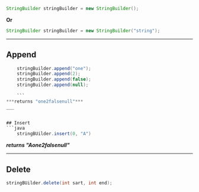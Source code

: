``` java
StringBuilder stringBuilder = new StringBuilder();
```

**Or**

```java
StringBuilder stringBuilder = new StringBuilder("string");
```
___


## Append
```java
	stringBuilder.append("one");
	stringBuilder.append(2);
	stringBuilder.append(false);
	stringBuilder.append(null);
	
	```
***returns "one2falsenull"***
___


## Insert
```java
	stringBUilder.insert(0, "A")

```
***returns "Aone2falsenull"***
___


## Delete

```java
stringBUilder.delete(int sart, int end);
```